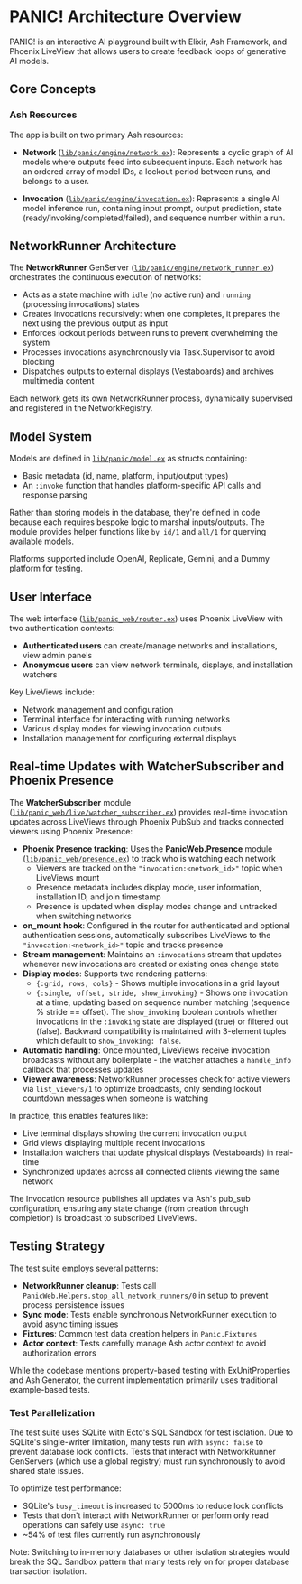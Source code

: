 # PANIC! Architecture Overview

PANIC! is an interactive AI playground built with Elixir, Ash Framework, and
Phoenix LiveView that allows users to create feedback loops of generative AI
models.

## Core Concepts

### Ash Resources

The app is built on two primary Ash resources:

- **Network** ([`lib/panic/engine/network.ex`](lib/panic/engine/network.ex)):
  Represents a cyclic graph of AI models where outputs feed into subsequent
  inputs. Each network has an ordered array of model IDs, a lockout period
  between runs, and belongs to a user.

- **Invocation**
  ([`lib/panic/engine/invocation.ex`](lib/panic/engine/invocation.ex)):
  Represents a single AI model inference run, containing input prompt, output
  prediction, state (ready/invoking/completed/failed), and sequence number
  within a run.

## NetworkRunner Architecture

The **NetworkRunner** GenServer
([`lib/panic/engine/network_runner.ex`](lib/panic/engine/network_runner.ex))
orchestrates the continuous execution of networks:

- Acts as a state machine with `idle` (no active run) and `running` (processing
  invocations) states
- Creates invocations recursively: when one completes, it prepares the next
  using the previous output as input
- Enforces lockout periods between runs to prevent overwhelming the system
- Processes invocations asynchronously via Task.Supervisor to avoid blocking
- Dispatches outputs to external displays (Vestaboards) and archives multimedia
  content

Each network gets its own NetworkRunner process, dynamically supervised and
registered in the NetworkRegistry.

## Model System

Models are defined in [`lib/panic/model.ex`](lib/panic/model.ex) as structs
containing:

- Basic metadata (id, name, platform, input/output types)
- An `:invoke` function that handles platform-specific API calls and response
  parsing

Rather than storing models in the database, they're defined in code because each
requires bespoke logic to marshal inputs/outputs. The module provides helper
functions like `by_id/1` and `all/1` for querying available models.

Platforms supported include OpenAI, Replicate, Gemini, and a Dummy platform for
testing.

## User Interface

The web interface ([`lib/panic_web/router.ex`](lib/panic_web/router.ex)) uses
Phoenix LiveView with two authentication contexts:

- **Authenticated users** can create/manage networks and installations, view
  admin panels
- **Anonymous users** can view network terminals, displays, and installation
  watchers

Key LiveViews include:

- Network management and configuration
- Terminal interface for interacting with running networks
- Various display modes for viewing invocation outputs
- Installation management for configuring external displays

## Real-time Updates with WatcherSubscriber and Phoenix Presence

The **WatcherSubscriber** module
([`lib/panic_web/live/watcher_subscriber.ex`](lib/panic_web/live/watcher_subscriber.ex))
provides real-time invocation updates across LiveViews through Phoenix PubSub and tracks connected viewers using Phoenix Presence:

- **Phoenix Presence tracking**: Uses the **PanicWeb.Presence** module
  ([`lib/panic_web/presence.ex`](lib/panic_web/presence.ex)) to track who is watching each network
  - Viewers are tracked on the `"invocation:<network_id>"` topic when LiveViews mount
  - Presence metadata includes display mode, user information, installation ID, and join timestamp
  - Presence is updated when display modes change and untracked when switching networks
- **on_mount hook**: Configured in the router for authenticated and optional
  authentication sessions, automatically subscribes LiveViews to the
  `"invocation:<network_id>"` topic and tracks presence
- **Stream management**: Maintains an `:invocations` stream that updates
  whenever new invocations are created or existing ones change state
- **Display modes**: Supports two rendering patterns:
  - `{:grid, rows, cols}` - Shows multiple invocations in a grid layout
  - `{:single, offset, stride, show_invoking}` - Shows one invocation at a time,
    updating based on sequence number matching (sequence % stride == offset).
    The `show_invoking` boolean controls whether invocations in the `:invoking`
    state are displayed (true) or filtered out (false). Backward compatibility
    is maintained with 3-element tuples which default to `show_invoking: false`.
- **Automatic handling**: Once mounted, LiveViews receive invocation broadcasts
  without any boilerplate - the watcher attaches a `handle_info` callback that
  processes updates
- **Viewer awareness**: NetworkRunner processes check for active viewers via
  `list_viewers/1` to optimize broadcasts, only sending lockout countdown messages
  when someone is watching

In practice, this enables features like:

- Live terminal displays showing the current invocation output
- Grid views displaying multiple recent invocations
- Installation watchers that update physical displays (Vestaboards) in real-time
- Synchronized updates across all connected clients viewing the same network

The Invocation resource publishes all updates via Ash's pub_sub configuration,
ensuring any state change (from creation through completion) is broadcast to
subscribed LiveViews.

## Testing Strategy

The test suite employs several patterns:

- **NetworkRunner cleanup**: Tests call
  `PanicWeb.Helpers.stop_all_network_runners/0` in setup to prevent process
  persistence issues
- **Sync mode**: Tests enable synchronous NetworkRunner execution to avoid async
  timing issues
- **Fixtures**: Common test data creation helpers in `Panic.Fixtures`
- **Actor context**: Tests carefully manage Ash actor context to avoid
  authorization errors

While the codebase mentions property-based testing with ExUnitProperties and
Ash.Generator, the current implementation primarily uses traditional
example-based tests.

### Test Parallelization

The test suite uses SQLite with Ecto's SQL Sandbox for test isolation. Due to
SQLite's single-writer limitation, many tests run with `async: false` to prevent
database lock conflicts. Tests that interact with NetworkRunner GenServers
(which use a global registry) must run synchronously to avoid shared state
issues.

To optimize test performance:
- SQLite's `busy_timeout` is increased to 5000ms to reduce lock conflicts
- Tests that don't interact with NetworkRunner or perform only read operations
  can safely use `async: true`
- ~54% of test files currently run asynchronously

Note: Switching to in-memory databases or other isolation strategies would break
the SQL Sandbox pattern that many tests rely on for proper database transaction
isolation.
